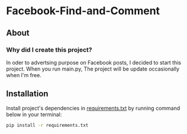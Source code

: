 # Facebook-Find-and-Comment
## About
### Why did I create this project?
In oder to advertsing purpose on Facebook posts, I decided to start this project.
When you run main.py, 
The project will be update occasionally when I'm free.
## Installation
Install project's dependencies in [requirements.txt](https://github.com/datdadev/Auto-Find-and-Comment/blob/main/requirements.txt) by running command below in your terminal:

```bash
pip install -r requirements.txt
```

